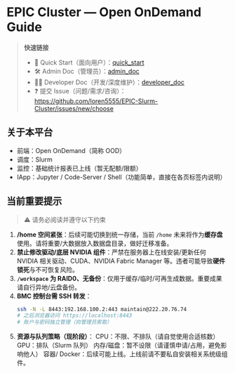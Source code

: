 # EPIC Cluster — Open OnDemand Guide

> **快速链接**
> - 🧭 Quick Start（面向用户）：[quick_start](./quick_start.md)
> - 🛠 Admin Doc（管理员）：[admin_doc](./admin_doc.md)
> - 🧑‍💻 Developer Doc（开发/深度维护）：[developer_doc](./developer_doc.md)
> - ❓ 提交 Issue（问题/需求/咨询）：https://github.com/loren5555/EPIC-Slurm-Cluster/issues/new/choose

## 关于本平台
- 前端：Open OnDemand（简称 OOD）
- 调度：Slurm
- 监控：基础统计报表已上线（暂无配额/限额）
- IApp：Jupyter / Code-Server / Shell（功能简单，直接在各页标签内说明）

## 当前重要提示
> ⚠️ 请务必阅读并遵守以下约束

1. **/home 空间紧张**：后续可能切换到统一存储，当前 `/home` 未来将作为**缓存盘**使用。请将重要/大数据放入数据盘目录，做好迁移准备。
2. **禁止修改驱动/底层 NVIDIA 组件**：严禁在服务器上在线安装/更新任何 NVIDIA 相关驱动、CUDA、NVIDIA Fabric Manager 等。违者可能导致**硬件锁死**与不可恢复风险。
3. **`/workspace` 为 RAID0、无备份**：仅用于缓存/临时/可再生成数据。重要成果请自行异地/云盘备份。
4. **BMC 控制台需 SSH 转发**：  
   ```bash
   ssh -N -L 8443:192.168.100.2:443 maintain@222.20.76.74
   # 之后浏览器访问 https://localhost:8443
   # 账户与密码独立管理（向管理员索取）
5. **资源与队列策略（现阶段）**：
    CPU：不限、不排队（请自觉使用合适核数）
    GPU：排队（Slurm 队列）
    内存/磁盘：暂不设限（请谨慎申请/占用，避免影响他人）
    容器/ Docker：后续可能上线。上线前请不要私自安装相关系统级组件。

